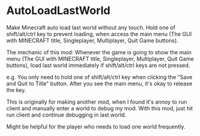 # AutoLoadLastWorld
Make Minecraft auto load last world without any touch. Hold one of shift/alt/ctrl key to prevent loading, when access the main menu (The GUI with MINECRAFT title, Singleplayer, Multiplayer, Quit Game buttons).



The mechanic of this mod: Whenever the game is going to show the main menu (The GUI with MINECRAFT title, Singleplayer, Multiplayer, Quit Game buttons), load last world immediately if shift/alt/ctrl keys are not pressed.

e.g. You only need to hold one of shift/alt/ctrl key when clicking the "Save and Quit to Title" button. After you see the main menu, it's okay to release the key.



This is originally for making another mod, when I found it's annoy to run client and manually enter a world to debug my mod. With this mod, just hit run client and continue debugging in last world.



Might be helpful for the player who needs to load one world frequently.
